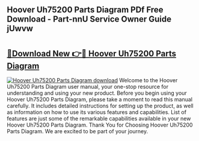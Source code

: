 ## Hoover Uh75200 Parts Diagram PDf Free Download - Part-nnU Service Owner Guide jUwvw

# <h2><a href="http://dflq1g9.blite.top/?on=Hoover+Uh75200+Parts+Diagram">🔗Download New 👉🔴 Hoover Uh75200 Parts Diagram</a></h2>

[![Hoover Uh75200 Parts Diagram download](https://i.imgur.com/lujVjoI.png)](http://dflq1g9.blite.top/?on=Hoover+Uh75200+Parts+Diagram)
Welcome to the Hoover Uh75200 Parts Diagram user manual, your one-stop resource for understanding and using your new product. Before you begin using your Hoover Uh75200 Parts Diagram, please take a moment to read this manual carefully. It includes detailed instructions for setting up the product, as well as information on how to use its various features and capabilities. List of features are just some of the remarkable capabilities available in your new Hoover Uh75200 Parts Diagram. Thank You for Choosing Hoover Uh75200 Parts Diagram. We are excited to be part of your journey.
